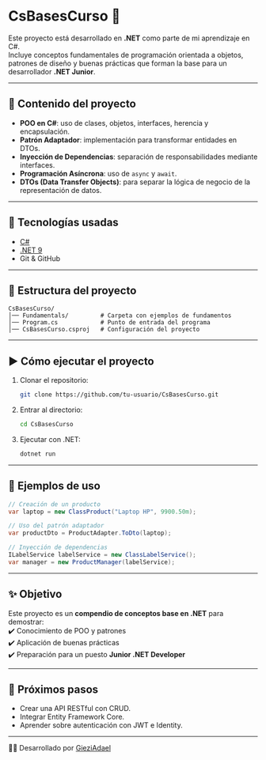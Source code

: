 # CsBasesCurso 🎯

Este proyecto está desarrollado en **.NET** como parte de mi aprendizaje en C#.  
Incluye conceptos fundamentales de programación orientada a objetos, patrones de diseño y buenas prácticas que forman la base para un desarrollador **.NET Junior**.

---

## 📌 Contenido del proyecto

- **POO en C#**: uso de clases, objetos, interfaces, herencia y encapsulación.  
- **Patrón Adaptador**: implementación para transformar entidades en DTOs.  
- **Inyección de Dependencias**: separación de responsabilidades mediante interfaces.  
- **Programación Asíncrona**: uso de `async` y `await`.  
- **DTOs (Data Transfer Objects)**: para separar la lógica de negocio de la representación de datos.  

---

## 🚀 Tecnologías usadas
- [C#](https://learn.microsoft.com/es-es/dotnet/csharp/)
- [.NET 9](https://dotnet.microsoft.com/)  
- Git & GitHub  

---

## 📂 Estructura del proyecto
```
CsBasesCurso/
│── Fundamentals/         # Carpeta con ejemplos de fundamentos
│── Program.cs            # Punto de entrada del programa
│── CsBasesCurso.csproj   # Configuración del proyecto
```

---

## ▶️ Cómo ejecutar el proyecto
1. Clonar el repositorio:
   ```bash
   git clone https://github.com/tu-usuario/CsBasesCurso.git
   ```
2. Entrar al directorio:
   ```bash
   cd CsBasesCurso
   ```
3. Ejecutar con .NET:
   ```bash
   dotnet run
   ```

---

## 📖 Ejemplos de uso
```csharp
// Creación de un producto
var laptop = new ClassProduct("Laptop HP", 9900.50m);

// Uso del patrón adaptador
var productDto = ProductAdapter.ToDto(laptop);

// Inyección de dependencias
ILabelService labelService = new ClassLabelService();
var manager = new ProductManager(labelService);
```

---

## ✨ Objetivo
Este proyecto es un **compendio de conceptos base en .NET** para demostrar:  
✔️ Conocimiento de POO y patrones  
✔️ Aplicación de buenas prácticas  
✔️ Preparación para un puesto **Junior .NET Developer**

---

## 📌 Próximos pasos
- Crear una API RESTful con CRUD.  
- Integrar Entity Framework Core.  
- Aprender sobre autenticación con JWT e Identity.  

---

👨‍💻 Desarrollado por [GieziAdael](https://github.com/GieziAdael)
